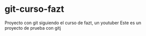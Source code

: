 # git-curso-fazt
Proyecto con git siguiendo el curso de fazt, un youtuber
Este es un proyecto de prueba con gitj

